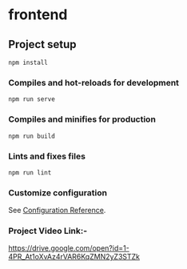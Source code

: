 # frontend

## Project setup
```
npm install
```

### Compiles and hot-reloads for development
```
npm run serve
```

### Compiles and minifies for production
```
npm run build
```

### Lints and fixes files
```
npm run lint
```

### Customize configuration
See [Configuration Reference](https://cli.vuejs.org/config/).

### Project Video Link:-
https://drive.google.com/open?id=1-4PR_At1oXvAz4rVAR6KqZMN2yZ3STZk
